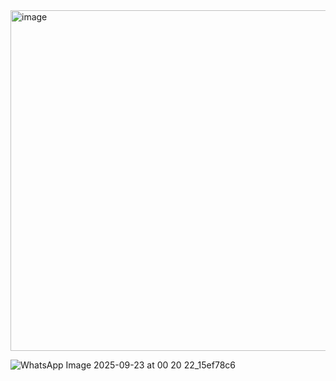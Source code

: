 <img width="803" height="545" alt="image" src="https://github.com/user-attachments/assets/109e9ddb-9c8e-43c2-a5a6-e96ff6cf9a8a" />


![WhatsApp Image 2025-09-23 at 00 20 22_15ef78c6](https://github.com/user-attachments/assets/cb000b0c-ce47-439b-a76d-c0c70ae5dcf1)
